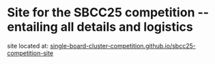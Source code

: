 # Site for the SBCC25 competition -- entailing all details and logistics
site located at: [single-board-cluster-competition.github.io/sbcc25-competition-site](https://single-board-cluster-competition.github.io/sbcc25-competition-site/)
